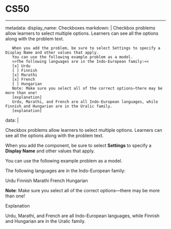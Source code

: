 # CS50
---
metadata:
    display_name: Checkboxes
    markdown: |
       Checkbox problems allow learners to select multiple options. Learners can see all the options along with the problem text.
      
       When you add the problem, be sure to select Settings to specify a Display Name and other values that apply.
       You can use the following example problem as a model.
       >>The following languages are in the Indo-European family:<<
       [x] Urdu
       [ ] Finnish
       [x] Marathi
       [x] French
       [ ] Hungarian
       Note: Make sure you select all of the correct options—there may be more than one!
       [explanation]
       Urdu, Marathi, and French are all Indo-European languages, while Finnish and Hungarian are in the Uralic family.
       [explanation]
data: |
      <problem>
        <p>Checkbox problems allow learners to select multiple options. Learners can see all the options along with the problem text.</p>
        <p>When you add the component, be sure to select <strong>Settings</strong> 
        to specify a <strong>Display Name</strong> and other values that apply.</p>
        <p>You can use the following example problem as a model.</p>
          <p>The following languages are in the Indo-European family:</p>
          <choiceresponse>
            <checkboxgroup>
              <choice correct="true" name="urdu">Urdu</choice>
              <choice correct="false" name="finnish">Finnish</choice>
              <choice correct="true" name="marathi">Marathi</choice>
              <choice correct="true" name="french">French</choice>
              <choice correct="false" name="hungarian">Hungarian</choice>
            </checkboxgroup>
          </choiceresponse>
        <p><strong>Note</strong>: Make sure you select all of the correct options—there may be more than one!</p>
        <solution>
         <div class="detailed-solution">
             <p>Explanation</p>
             <p>Urdu, Marathi, and French are all Indo-European languages, while Finnish and Hungarian are in the Uralic family.</p> 
          </div>
        </solution>
      </problem>
